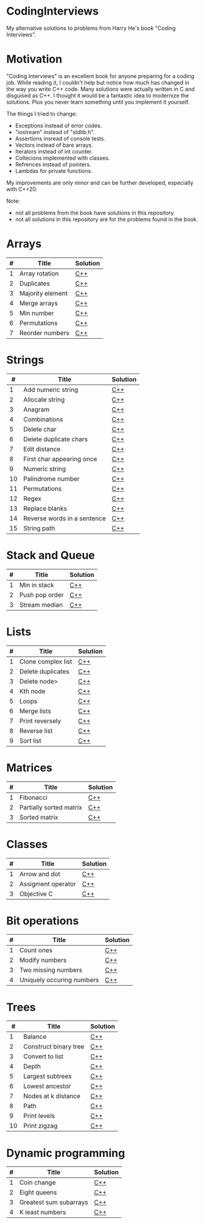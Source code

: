# CodingInterviews
My alternative solutions to problems from Harry He's book "Coding Interviews".

<h1>Motivation</h1>

"Coding Interviews" is an excellent book for anyone preparing for a coding job.
While reading it, I couldn't help but notice how much has changed in the way you write C++ code.
Many solutions were actually written in C and disguised as C++.
I thought it would be a fantastic idea to modernize the solutions.
Plus you never learn something until you implement it yourself.

The things I tried to change:

- Exceptions instead of error codes.
- "iostream" instead of "stdlib.h".
- Assertions insread of console tests.
- Vectors instead of bare arrays.
- Iterators instead of int counter.
- Collecions implemented with classes.
- Refrences instead of pointers.
- Lambdas for private functions.

My improvements are only minor and can be further developed, especially with C++20.

Note: 
- not all problems from the book have solutions in this repository.
- not all solutions in this repository are for the problems found in the book.

<h1>Arrays</h1>

<table>
<thead>
<tr>
<th>#</th>
<th>Title</th>
<th>Solution</th>
</tr>
</thead>
<tbody>
<tr>
<td>1</td>
<td>Array rotation</td>
<td><a href="https://github.com/djeada/CodingInterviews/blob/master/src/1_Arrays/array_rotation.cpp">C++</a></td>
</tr>
<tr>
<td>2</td>
<td>Duplicates</td>
<td><a href="https://github.com/djeada/CodingInterviews/blob/master/src/1_Arrays/duplicates.cpp">C++</a></td>
</tr>
<tr>
<td>3</td>
<td>Majority element</td>
<td><a href="https://github.com/djeada/CodingInterviews/blob/master/src/1_Arrays/majority_element.cpp">C++</a></td>
</tr>
<tr>
<td>4</td>
<td>Merge arrays</td>
<td><a href="https://github.com/djeada/CodingInterviews/blob/master/src/1_Arrays/merge_arrays.cpp">C++</a></td>
</tr>
<tr>
<td>5</td>
<td>Min number</td>
<td><a href="https://github.com/djeada/CodingInterviews/blob/master/src/1_Arrays/min_number.cpp">C++</a></td>
</tr>
<tr>
<td>6</td>
<td>Permutations</td>
<td><a href="https://github.com/djeada/CodingInterviews/blob/master/src/1_Arrays/permutations.cpp">C++</a></td>
</tr>
  <tr>
<td>7</td>
<td>Reorder numbers</td>
<td><a href="https://github.com/djeada/CodingInterviews/blob/master/src/1_Arrays/reorder_numbers.cpp">C++</a></td>
</tr>
</tbody>
</table>

<h1>Strings</h1>

<table>
<thead>
<tr>
<th>#</th>
<th>Title</th>
<th>Solution</th>
</tr>
</thead>
<tbody>
<tr>
<td>1</td>
<td>Add numeric string</td>
<td><a href="https://github.com/djeada/CodingInterviews/blob/master/src/2_Strings/add_numeric_string.cpp">C++</a></td>
</tr>
<tr>
<td>2</td>
<td>Allocate string</td>
<td><a href="https://github.com/djeada/CodingInterviews/blob/master/src/2_Strings/allocate_str.c">C++</a></td>
</tr>
<tr>
<td>3</td>
<td>Anagram</td>
<td><a href="https://github.com/djeada/CodingInterviews/blob/master/src/2_Strings/anagram.cpp">C++</a></td>
</tr>
<tr>
<td>4</td>
<td>Combinations</td>
<td><a href="https://github.com/djeada/CodingInterviews/blob/master/src/2_Strings/combinations.cpp">C++</a></td>
</tr>
<tr>
<td>5</td>
<td>Delete char</td>
<td><a href="https://github.com/djeada/CodingInterviews/blob/master/src/2_Strings/delete_char.cpp">C++</a></td>
</tr>
<tr>
<td>6</td>
<td>Delete duplicate chars</td>
<td><a href="https://github.com/djeada/CodingInterviews/blob/master/src/2_Strings/delete_duplicate_chars.cpp">C++</a></td>
</tr>
  <tr>
<td>7</td>
<td>Edit distance</td>
<td><a href="https://github.com/djeada/CodingInterviews/blob/master/src/2_Strings/edit_distance.cpp">C++</a></td>
</tr>
  <tr>
<td>8</td>
<td>First char appearing once</td>
<td><a href="https://github.com/djeada/CodingInterviews/blob/master/src/2_Strings/first_char_appearing_once.cpp">C++</a></td>
</tr>
<tr>
<td>9</td>
<td>Numeric string</td>
<td><a href="https://github.com/djeada/CodingInterviews/blob/master/src/2_Strings/numeric_string.cpp">C++</a></td>
</tr>
<tr>
<td>10</td>
<td>Palindrome number</td>
<td><a href="https://github.com/djeada/CodingInterviews/blob/master/src/2_Strings/palindrome_number.cpp">C++</a></td>
</tr>
<tr>
<td>11</td>
<td>Permutations</td>
<td><a href="https://github.com/djeada/CodingInterviews/blob/master/src/2_Strings/permutations.cpp">C++</a></td>
</tr>
<tr>
<td>12</td>
<td>Regex</td>
<td><a href="https://github.com/djeada/CodingInterviews/blob/master/src/2_Strings/regex.cpp">C++</a></td>
</tr>
<tr>
<td>13</td>
<td>Replace blanks</td>
<td><a href="https://github.com/djeada/CodingInterviews/blob/master/src/2_Strings/replace_blanks.cpp">C++</a></td>
</tr>
<tr>
<td>14</td>
<td>Reverse words in a sentence</td>
<td><a href="https://github.com/djeada/CodingInterviews/blob/master/src/2_Strings/reverse_words_in_sentence.cpp">C++</a></td>
</tr>
<tr>
<td>15</td>
<td>String path</td>
<td><a href="https://github.com/djeada/CodingInterviews/blob/master/src/2_Strings/string_path.cpp">C++</a></td>
</tr>
</tbody>
</table>

<h1>Stack and Queue</h1>

<table>
<thead>
<tr>
<th>#</th>
<th>Title</th>
<th>Solution</th>
</tr>
</thead>
<tbody>
<tr>
<td>1</td>
<td>Min in stack</td>
<td><a href="https://github.com/djeada/CodingInterviews/blob/master/src/3_Stack_Queue/min_in_stack.cpp">C++</a></td>
</tr>
<tr>
<td>2</td>
<td>Push pop order</td>
<td><a href="https://github.com/djeada/CodingInterviews/blob/master/src/3_Stack_Queue/stack_push_pop_order.cpp">C++</a></td>
</tr>
<tr>
<td>3</td>
<td>Stream median</td>
<td><a href="https://github.com/djeada/CodingInterviews/blob/master/src/3_Stack_Queue/stream_median.cpp">C++</a></td>
</tr>
</tbody>
</table>

<h1>Lists</h1>

<table>
<thead>
<tr>
<th>#</th>
<th>Title</th>
<th>Solution</th>
</tr>
</thead>
<tbody>
<tr>
<td>1</td>
<td>Clone complex list</td>
<td><a href="https://github.com/djeada/CodingInterviews/blob/master/src/4_Lists/clone_complex_list.cpp">C++</a></td>
</tr>
<tr>
<td>2</td>
<td>Delete duplicates</td>
<td><a href="https://github.com/djeada/CodingInterviews/blob/master/src/4_Lists/delete_duplicates.cpp">C++</a></td>
</tr>
<tr>
<td>3</td>
<td>Delete node>
<td><a href="https://github.com/djeada/CodingInterviews/blob/master/src/4_Lists/delete_node.cpp">C++</a></td>
</tr>
<tr>
<td>4</td>
<td>Kth node</td>
<td><a href="https://github.com/djeada/CodingInterviews/blob/master/src/4_Lists/kth_node.cpp">C++</a></td>
</tr>
<tr>
<td>5</td>
<td>Loops</td>
<td><a href="https://github.com/djeada/CodingInterviews/blob/master/src/4_Lists/loops.cpp">C++</a></td>
</tr>
<tr>
<td>6</td>
<td>Merge lists</td>
<td><a href="https://github.com/djeada/CodingInterviews/blob/master/src/4_Lists/merge.cpp">C++</a></td>
</tr>
  <tr>
<td>7</td>
<td>Print reversely</td>
<td><a href="https://github.com/djeada/CodingInterviews/blob/master/src/4_Lists/print_reversely.cpp">C++</a></td>
</tr>
  <tr>
<td>8</td>
<td>Reverse list</td>
<td><a href="https://github.com/djeada/CodingInterviews/blob/master/src/4_Lists/reverse_list.cpp">C++</a></td>
</tr>
<tr>
<td>9</td>
<td>Sort list</td>
<td><a href="https://github.com/djeada/CodingInterviews/blob/master/src/4_Lists/sort.cpp">C++</a></td>
</tr>
</tbody>
</table>

<h1>Matrices</h1>

<table>
<thead>
<tr>
<th>#</th>
<th>Title</th>
<th>Solution</th>
</tr>
</thead>
<tbody>
<tr>
<td>1</td>
<td>Fibonacci</td>
<td><a href="https://github.com/djeada/CodingInterviews/blob/master/src/5_Matrices/fibonacci.cpp">C++</a></td>
</tr>
<tr>
<td>2</td>
<td>Partially sorted matrix</td>
<td><a href="https://github.com/djeada/CodingInterviews/blob/master/src/5_Matrices/partially_sorted_matrix.cpp">C++</a></td>
</tr>
<tr>
<td>3</td>
<td>Sorted matrix</td>
<td><a href="https://github.com/djeada/CodingInterviews/blob/master/src/5_Matrices/sorted_matrix.cpp">C++</a></td>
</tr>
</tbody>
</table>

<h1>Classes</h1>

<table>
<thead>
<tr>
<th>#</th>
<th>Title</th>
<th>Solution</th>
</tr>
</thead>
<tbody>
<tr>
<td>1</td>
<td>Arrow and dot</td>
<td><a href="https://github.com/djeada/CodingInterviews/blob/master/src/6_Classes/arrow_and_dot.cpp">C++</a></td>
</tr>
<tr>
<td>2</td>
<td>Assigment operator</td>
<td><a href="https://github.com/djeada/CodingInterviews/blob/master/src/6_Classes/assigment_operator.cpp">C++</a></td>
</tr>
<tr>
<td>3</td>
<td>Objective C</td>
<td><a href="https://github.com/djeada/CodingInterviews/blob/master/src/6_Classes/objective_c.c">C++</a></td>
</tr>
</tbody>
</table>

<h1>Bit operations</h1>

<table>
<thead>
<tr>
<th>#</th>
<th>Title</th>
<th>Solution</th>
</tr>
</thead>
<tbody>
<tr>
<td>1</td>
<td>Count ones</td>
<td><a href="https://github.com/djeada/CodingInterviews/blob/master/src/7_Bit_Operations/count_ones.cpp">C++</a></td>
</tr>
<tr>
<td>2</td>
<td>Modify numbers</td>
<td><a href="https://github.com/djeada/CodingInterviews/blob/master/src/7_Bit_Operations/modify_number.cpp">C++</a></td>
</tr>
<tr>
<td>3</td>
<td>Two missing numbers</td>
<td><a href="https://github.com/djeada/CodingInterviews/blob/master/src/7_Bit_Operations/two_missing_numbers.cpp">C++</a></td>
</tr>
<tr>
<td>4</td>
<td>Uniquely occuring numbers</td>
<td><a href="https://github.com/djeada/CodingInterviews/blob/master/src/7_Bit_Operations/uniquely_occuring_numbers.cpp">C++</a></td>
</tr>
</tbody>
</table>

<h1>Trees</h1>

<table>
<thead>
<tr>
<th>#</th>
<th>Title</th>
<th>Solution</th>
</tr>
</thead>
<tbody>
<tr>
<td>1</td>
<td>Balance</td>
<td><a href="https://github.com/djeada/CodingInterviews/blob/master/src/8_Trees/balance.cpp">C++</a></td>
</tr>
<tr>
<td>2</td>
<td>Construct binary tree</td>
<td><a href="https://github.com/djeada/CodingInterviews/blob/master/src/8_Trees/construct_binary_tree.cpp">C++</a></td>
</tr>
<tr>
<td>3</td>
<td>Convert to list</td>
<td><a href="https://github.com/djeada/CodingInterviews/blob/master/src/8_Trees/convert_to_list.cpp">C++</a></td>
</tr>
<tr>
<td>4</td>
<td>Depth</td>
<td><a href="https://github.com/djeada/CodingInterviews/blob/master/src/8_Trees/depth.cpp">C++</a></td>
</tr>
<tr>
<td>5</td>
<td>Largest subtrees</td>
<td><a href="https://github.com/djeada/CodingInterviews/blob/master/src/8_Trees/largest_subtrees.cpp">C++</a></td>
</tr>
<tr>
<td>6</td>
<td>Lowest ancestor</td>
<td><a href="https://github.com/djeada/CodingInterviews/blob/master/src/8_Trees/lowest_ancestor.cpp">C++</a></td>
</tr>
  <tr>
<td>7</td>
<td>Nodes at k distance</td>
<td><a href="https://github.com/djeada/CodingInterviews/blob/master/src/8_Trees/nodes_at_k_distance.cpp">C++</a></td>
</tr>
  <tr>
<td>8</td>
<td>Path</td>
<td><a href="https://github.com/djeada/CodingInterviews/blob/master/src/8_Trees/path.cpp">C++</a></td>
</tr>
<tr>
<td>9</td>
<td>Print levels</td>
<td><a href="https://github.com/djeada/CodingInterviews/blob/master/src/8_Trees/print_levels.cpp">C++</a></td>
</tr>
<tr>
<td>10</td>
<td>Print zigzag</td>
<td><a href="https://github.com/djeada/CodingInterviews/blob/master/src/8_Trees/print_zigzag.cpp">C++</a></td>
</tr>
</tbody>
</table>

<h1>Dynamic programming</h1>

<table>
<thead>
<tr>
<th>#</th>
<th>Title</th>
<th>Solution</th>
</tr>
</thead>
<tbody>
<tr>
<td>1</td>
<td>Coin change</td>
<td><a href="https://github.com/djeada/CodingInterviews/blob/master/src/9_Dynamic_Programming/coin_change.cpp">C++</a></td>
</tr>
<tr>
<td>2</td>
<td>Eight queens</td>
<td><a href="https://github.com/djeada/CodingInterviews/blob/master/src/9_Dynamic_Programming/eight_queens.cpp">C++</a></td>
</tr>
<tr>
<td>3</td>
<td>Greatest sum subarrays</td>
<td><a href="https://github.com/djeada/CodingInterviews/blob/master/src/9_Dynamic_Programming/greatest_sum_subarrays.cpp">C++</a></td>
</tr>
<tr>
<td>4</td>
<td>K least numbers</td>
<td><a href="https://github.com/djeada/CodingInterviews/blob/master/src/9_Dynamic_Programming/k_least_numbers.cpp">C++</a></td>
</tr>
</tbody>
</table>
